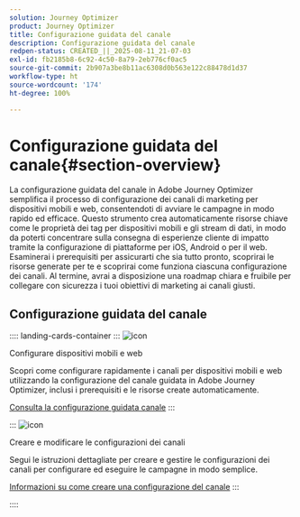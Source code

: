 ```yaml
---
solution: Journey Optimizer
product: Journey Optimizer
title: Configurazione guidata del canale
description: Configurazione guidata del canale
redpen-status: CREATED_||_2025-08-11_21-07-03
exl-id: fb2185b8-6c92-4c50-8a79-2eb776cf0ac5
source-git-commit: 2b907a3be8b11ac6308d0b563e122c88478d1d37
workflow-type: ht
source-wordcount: '174'
ht-degree: 100%

---
```


# Configurazione guidata del canale{#section-overview}

La configurazione guidata del canale in Adobe Journey Optimizer semplifica il processo di configurazione dei canali di marketing per dispositivi mobili e web, consentendoti di avviare le campagne in modo rapido ed efficace. Questo strumento crea automaticamente risorse chiave come le proprietà dei tag per dispositivi mobili e gli stream di dati, in modo da poterti concentrare sulla consegna di esperienze cliente di impatto tramite la configurazione di piattaforme per iOS, Android o per il web. Esaminerai i prerequisiti per assicurarti che sia tutto pronto, scoprirai le risorse generate per te e scoprirai come funziona ciascuna configurazione dei canali. Al termine, avrai a disposizione una roadmap chiara e fruibile per collegare con sicurezza i tuoi obiettivi di marketing ai canali giusti.

## Configurazione guidata del canale

:::: landing-cards-container
:::
![icon](https://cdn.experienceleague.adobe.com/icons/gear.svg?lang=it)

Configurare dispositivi mobili e web

Scopri come configurare rapidamente i canali per dispositivi mobili e web utilizzando la configurazione del canale guidata in Adobe Journey Optimizer, inclusi i prerequisiti e le risorse create automaticamente.

[Consulta la configurazione guidata canale](../using/configuration/set-mobile-config.md)
:::

:::
![icon](https://cdn.experienceleague.adobe.com/icons/list-check.svg?lang=it)

Creare e modificare le configurazioni dei canali

Segui le istruzioni dettagliate per creare e gestire le configurazioni dei canali per configurare ed eseguire le campagne in modo semplice.

[Informazioni su come creare una configurazione del canale](../using/configuration/create-channel-set-up.md)
:::

::::
